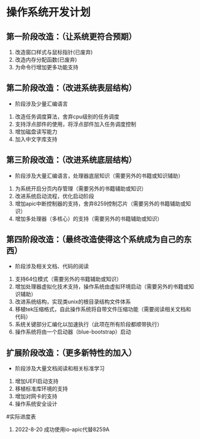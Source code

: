 # 操作系统开发计划
## 第一阶段改造：（让系统更符合预期）
1. 改造窗口样式与鼠标指针(已废弃)
2. 改造内存分配函数(已废弃)
3. 为命令行增加更多功能支持
## 第二阶段改造：（改进系统表层结构）
* 阶段涉及少量汇编语言
1. 改造任务调度算法，舍弃cpu级别的任务调度
2. 支持浮点部件的使用，将浮点部件加入任务调度控制
3. 增加磁盘读写能力
4. 加入中文字库支持
## 第三阶段改造：（改进系统底层结构）
* 阶段涉及大量汇编语言，处理器底层知识（需要另外的书籍或知识辅助）
1. 为系统开启分页内存管理（需要另外的书籍辅助或知识）
2. 改进系统启动流程，优化启动阶段
3. 增加apic中断控制器的支持，舍弃8259控制芯片（需要另外的书籍辅助或知识）
4. 增加多处理器（多核心）的支持（需要另外的书籍辅助或知识）
## 第四阶段改造：（最终改造使得这个系统成为自己的东西）
* 阶段涉及相关文档、代码的阅读
1. 支持64位模式（需要另外的书籍辅助或知识）
2. 增加处理器虚拟化技术支持，操作系统由虚拟环境启动（需要另外的书籍或知识辅助）
3. 改进系统结构，实现类unix的根目录结构文件体系
4. 移植tek压缩格式，自此操作系统将自带文件压缩功能（需要阅读相关文档和代码）
5. 系统关键部分汇编化以加速执行（此项在所有阶段都顺带执行）
6. 操作系统将由一个启动器（blue-bootstrap）启动
## 扩展阶段改造：（更多新特性的加入）
* 阶段涉及大量文档阅读和相关标准学习
1. 增加UEFI启动支持
2. 移植标准库<std>环境的支持
3. 增加对网卡的支持
4. 操作系统安全设计

#实际进度表
1. 2022-8-20 成功使用io-apic代替8259A